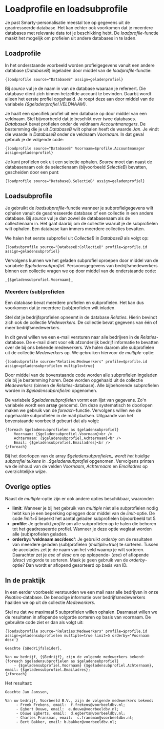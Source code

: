 # Loadprofile en loadsubprofile

Je past Smarty-personalisatie meestal toe op gegevens uit de geadresseerde database. Het kan echter ook voorkomen dat je meerdere databases met relevante data tot je beschikking hebt. De _loadprofile_-functie maakt het mogelijk om profielen uit andere databases in te laden. 

## Loadprofile

In het onderstaande voorbeeld worden profielgegevens vanuit een andere database (_DatabaseB_) ingeladen door middel van de _loadprofile_-functie:

`{loadprofile source="DatabaseB" assign=geladenprofiel}`

Bij _source_ vul je de naam in van de database waaraan je refereert. Die database dient zich binnen hetzelfde account te bevinden. Daarbij wordt alleen het eerste profiel opgehaald. Je roept deze aan door middel van de variabele _{$geladenprofiel.VELDNAAM}_.

Je haalt een specifiek profiel uit een database op door middel van een veldnaam. Stel bijvoorbeeld dat je beschikt over twee databases. _DatabaseA_ bevat profielen onder de veldnaam _Accountmanagers_. De bestemming die je uit _DatabaseB_ wilt ophalen heeft de waarde _Jan_. Je vindt die waarde in _DatabaseB_ onder de veldnaam _Voornaam_. In dat geval gebruik je de volgende code:

`{loadprofile source="DatabaseB" Voornaam=$profile.Accountmanager assign=geladenprofiel}`

Je kunt profielen ook uit een selectie ophalen. _Source_ moet dan naast de databasenaam ook de selectienaam (bijvoorbeeld _SelectieB_) bevatten, gescheiden door een punt:

`{loadprofile source="DatabaseB.SelectieB" assign=geladenprofiel}`

## Loadsubprofile

Je gebruikt de _loadsubprofile_-functie wanneer je subprofielgegevens wilt ophalen vanuit de geadresseerde database of een collectie in een andere database. Bij _source_ vul je dan zowel de databasenaam als de collectienaam in. Het gaat daarbij om de collectie waaruit je de subprofielen wilt ophalen. Een database kan immers meerdere collecties bevatten.

We halen het eerste subprofiel uit _CollectieB_ in _DatabaseB_ als volgt op:

`{loadsubprofile source="DatabaseB:CollectieB" profile=$profile.id assign=geladensubprofiel}`

Vervolgens kunnen we het geladen subprofiel oproepen door middel van de variabele _$geladensubprofiel_. Persoonsgegevens van bedrijfsmedewerkers binnen een collectie vragen we op door middel van de onderstaande code: 

```
_{$geladensubprofiel.Voornaam}_
```

### Meerdere (sub)profielen

Een database bevat meerdere profielen en subprofielen. Het kan dus voorkomen dat je meerdere (sub)profielen wilt inladen. 

Stel dat je bedrijfsprofielen opneemt in de database _Relaties_. Hierin bevindt zich ook de collectie _Medewerkers_. De collectie bevat gegevens van één of meer bedrijfsmedewerkers. 

In dit geval willen we een e-mail versturen naar alle bedrijven in de _Relaties_-database. De e-mail dient voor elk afzonderlijk bedrijf informatie te bevatten over de bij ons bekende medewerkers. We halen daarom alle subprofielen uit de collectie _Medewerkers_ op. We gebruiken hiervoor de _multiple_-optie:

`{loadsubprofile source="Relaties:Medewerkers" profile=$profile.id assign=geladensubprofielen multiple=true}`

Door middel van de bovenstaande code worden alle subprofielen ingeladen die bij je bestemming horen. Deze worden opgehaald uit de collectie _Medewerkers_ (binnen de _Relaties_-database). Alle bijbehorende subprofielen worden in _$geladensubprofielen_ opgenomen.

De variabele _$geladensubprofielen_ vormt een lijst van gegevens. Zo'n variabele wordt een **array** genoemd. Om deze systematisch te doorlopen maken we gebruik van de _foreach_-functie. Vervolgens willen we de opgehaalde subprofielen in de mail plaatsen. Uitgaande van het bovenstaande voorbeeld gebeurt dat als volgt:

```
{foreach $geladensubprofielen as $geladensubprofiel} 
    Voornaam: {$geladensubprofiel.Voornaam}<br />
    Achternaam: {$geladensubprofiel.Achternaam}<br /> 
    Email: {$geladensubprofiel.Emailadres}<br />
{/foreach}
```

Bij het doorlopen van de array _$geladensubprofielen_ wordt het huidige subprofiel telkens in _$geladensubprofiel_ opgenomen. Vervolgens printen we de inhoud van de velden _Voornaam_, _Achternaam_ en _Emailadres_ op overzichtelijke wijze.

## Overige opties

Naast de _multiple_-optie zijn er ook andere opties beschikbaar, waaronder:

* **limit**: Wanneer je bij het gebruik van _multiple_ niet alle subprofielen nodig hebt kun je een beperking opleggen door middel van de _limit_-optie. De code _limit=5_ beperkt het aantal geladen subprofielen bijvoorbeeld tot 5.
* **profile**: Je gebruikt _profile_ om alle subprofielen op te halen die behoren tot het geadresseerde profiel. Wanneer je deze optie weglaat worden alle (sub)profielen geladen.
* **orderby='veldnaam asc/desc'**: Je gebruikt _orderby_ om de resultaten van meerdere geladen (sub)profielen (_multiple=true_) te sorteren. Tussen de accolades zet je de naam van het veld waarop je wilt sorteren. Daarachter zet je _asc_ of _desc_ om op oplopende- (_asc_) of aflopende (_desc_) volgorde te sorteren. Maak je geen gebruik van de _orderby_-optie? Dan wordt er aflopend gesorteerd op basis van ID.

## In de praktijk

In een eerder voorbeeld verstuurden we een mail naar alle bedrijven in onze _Relaties_-database. De benodige informatie over bedrijfsmedewerkers haalden we op uit de collectie _Medewerkers_. 

Stel nu dat we maximaal 5 subprofielen willen ophalen. Daarnaast willen we de resultaten in aflopende volgorde sorteren op basis van voornaam. De gebruikte code ziet er dan als volgt uit:

```
{loadsubprofile source="Relaties:Medewerkers" profile=$profile.id assign=geladensubprofielen multiple=true limit=5 orderby='Voornaam desc'}

Geachte {$Bedrijfsleider},

Van uw bedrijf, {$Bedrijf}, zijn de volgende medewerkers bekend:
{foreach $geladensubprofielen as $geladensubprofiel}
    - {$geladensubprofiel.Voornaam} {$geladensubprofiel.Achternaam}, email: {$geladensubprofiel.Emailadres};
{/foreach}
```

Het resultaat:

```
Geachte Jan Janssen,

Van uw bedrijf, Voorbeeld B.V., zijn de volgende medewerkers bekend:
     - Freek Frekens, email:  f.frekens@voorbeeldbv.nl;
     - Egbert Douwe, email:  e.douwe@voorbeeldbv.nl;
     - Douwe Egberts, email:  d.egberts@voorbeeldbv.nl;
     - Charles Fransman, email:  c.fransman@voorbeeldbv.nl;
     - Bert Bakker, email: b.bakker@voorbeeldbv.nl;
```

